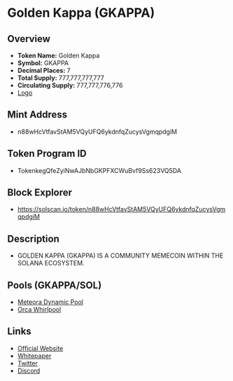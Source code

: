 # Golden Kappa (GKAPPA)

## Overview
- **Token Name:** Golden Kappa
- **Symbol:** GKAPPA
- **Decimal Places:** 7
- **Total Supply:** 777,777,777,777 
- **Circulating Supply:** 777,777,776,776
- [Logo](https://gateway.pinata.cloud/ipfs/QmbgDgsdWnfnjamFqYrjRKhuJ1XjS3rKf9reYT6oXrS6KY) 

## Mint Address
- n88wHcVtfavStAM5VQyUFQ6ykdnfqZucysVgmqpdgiM

## Token Program ID
- TokenkegQfeZyiNwAJbNbGKPFXCWuBvf9Ss623VQ5DA

## Block Explorer
- https://solscan.io/token/n88wHcVtfavStAM5VQyUFQ6ykdnfqZucysVgmqpdgiM


## Description
- GOLDEN KAPPA (GKAPPA) IS A COMMUNITY MEMECOIN WITHIN THE SOLANA ECOSYSTEM.

## Pools (GKAPPA/SOL)
- [Meteora Dynamic Pool](https://app.meteora.ag/pools/CUJmQdXVPKdMcnfbmW7yuGHDhQRY1MeMQwHQTBeese2v)
- [Orca Whirlpool](https://www.orca.so/pools?tokens=n88wHcVtfavStAM5VQyUFQ6ykdnfqZucysVgmqpdgiM)


## Links
- [Official Website](https://gkappa.org/)
- [Whitepaper](https://gkappa.org/wp-content/uploads/2024/07/WHITEPAPER_GKAPPA.pdf)
- [Twitter](https://x.com/GoldenKappa777)
- [Discord](https://discord.gg/dUHqggG7mJ)


